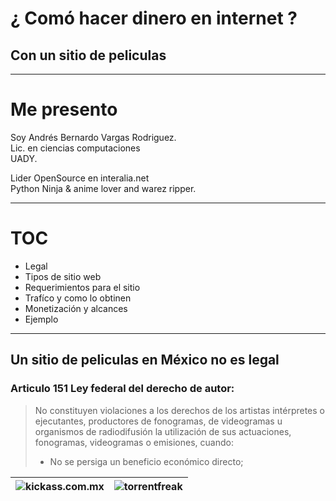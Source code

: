 # ¿ Comó hacer dinero  en internet ?
## Con un sitio de peliculas
---
# Me presento
 
Soy Andrés Bernardo Vargas Rodriguez.  
Lic. en ciencias computaciones  
UADY.

Lider OpenSource en interalia.net  
Python Ninja & anime lover and warez ripper.

---

# TOC

* Legal
* Tipos de sitio web
* Requerimientos para el sitio
* Trafíco y como lo obtinen
* Monetización y alcances
* Ejemplo

---
## Un sitio de peliculas en México no es legal
### Articulo 151 Ley federal del derecho de autor:

> No constituyen violaciones a los derechos de los artistas intérpretes o ejecutantes, productores de fonogramas, de videogramas u organismos de radiodifusión la utilización de sus actuaciones, fonogramas, videogramas o emisiones, cuando:  
>  * No se persiga un beneficio económico directo;

| ![kickass.com.mx](https://i.imgur.com/V96lRvf.png) | ![torrentfreak](https://i.imgur.com/F5Dq3mI.png) |
|----------------------------------------------------|--------------------------------------------------|


